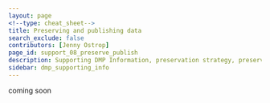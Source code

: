 ```yaml
---
layout: page
<!--type: cheat_sheet-->
title: Preserving and publishing data
search_exclude: false
contributors: [Jenny Ostrop]
page_id: support_08_preserve_publish
description: Supporting DMP Information, preservation strategy, preserve data, data preservation, publish data, data publication, repository, open access, closed access, data sharing
sidebar: dmp_supporting_info
---
```


coming soon